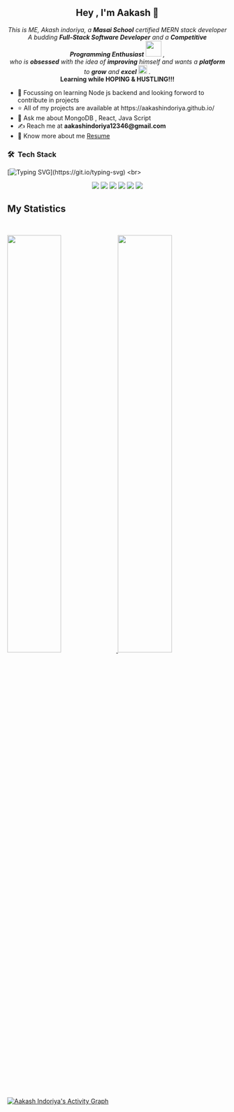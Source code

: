  

<div align="center">
<h2> Hey , I'm Aakash  👋</h2>
<p align="center">
  <em>
    This is ME, Akash indoriya, a <b>Masai School</b> certified MERN stack developer <br>
    A budding <b>Full-Stack Software Developer</b> and a <b>Competitive Programming Enthusiast</b>&nbsp;<img src="https://github.com/TheDudeThatCode/TheDudeThatCode/blob/master/Assets/Designer.gif" width="36px">&nbsp,<br>who is <b>obsessed</b>
    with the idea of <b>improving</b> himself and wants a <b>platform</b> to 
    <b>grow</b> and 
    <b>excel</b> <img src="https://github.com/TheDudeThatCode/TheDudeThatCode/blob/master/Assets/Medal.gif" width="20px">&nbsp.
  </em> 
  <br>
   <b>Learning while HOPING & HUSTLING!!!</b> 
</p>
</div>

<p>
 <ul>

<li>🌱 Focussing on learning Node js backend and looking forword to contribute in projects</li>

<li>⭐ All of my projects are available at https://aakashindoriya.github.io/</li>

<li>💬 Ask me about MongoDB , React, Java Script</li>

  <li>✍️ Reach me at <b>aakashindoriya12346@gmail.com</b></li>

  <li>📄 Know more about me <a href="https://drive.google.com/file/d/1Xf0rUjuZ6l0d375_uDfreeFO0zW5yd-W/view?usp=share_link">Resume</a> </li>
  
  </ul>
 </p>


### 🛠 &nbsp;Tech Stack
[![Typing SVG](https://readme-typing-svg.herokuapp.com?font=Architects+Daughter&color=7AF79A&size=40&lines=M!+Mongo+DB!;E!+Express!;R!+React+js!;N!+Node+js!;I'm+an+aspiring+developer...;)](https://git.io/typing-svg)
<br>


<p>
<div align="center">
<img src="https://img.shields.io/badge/-react-FFEC33?style=for-the-badge&logo=react&logoColor=FFEC33&labelColor=282828">
<img src="https://img.shields.io/badge/-express-d1a01f?style=for-the-badge&logo=express&logoColor=d1a01f&labelColor=282828">
<img src="https://img.shields.io/badge/-mongodb-3CFF33?style=for-the-badge&logo=mongodb&logoColor=3CFF33&labelColor=282828">
<img src="https://img.shields.io/badge/-chakraui-FFF033?style=for-the-badge&logo=chakraui&logoColor=FFF033&labelColor=282828">
  <img src="https://img.shields.io/badge/-Nodejs-FF8D33?style=for-the-badge&logo=javascript&logoColor=FF8D33&labelColor=282828">
  <img src="https://img.shields.io/badge/-HTML-c58545?style=for-the-badge&logo=html5&logoColor=c58545&labelColor=282828">
  
  
</div>
</p>


## My Statistics

<br/>
<p align="left">
  <a href="https://aakashindoriya.github.io/">
  <img width="49.5%" src="https://github-readme-stats.vercel.app/api?username=aakashindoriya&show_icons=true&theme=gruvbox&hide_border=true" />
    <img width="49.5%" src="https://github-readme-streak-stats.herokuapp.com/?user=aakashindoriya&theme=gruvbox&hide_border=true" />
  </a>
</p>
<br>

[![Aakash Indoriya's Activity Graph](https://activity-graph.herokuapp.com/graph?username=aakashindoriya&custom_title=Aakash%20Indoriya's%20Contribution%20Graph&theme=gruvbox&bg_color=282828&hide_border=true&line=d1a01f&point=c58545)](https://abhigyantrips.dev)
